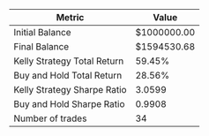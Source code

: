 | Metric | Value |
| --- | --- |
| Initial Balance | $1000000.00 |
| Final Balance | $1594530.68 |
| Kelly Strategy Total Return | 59.45% |
| Buy and Hold Total Return | 28.56% |
| Kelly Strategy Sharpe Ratio | 3.0599 |
| Buy and Hold Sharpe Ratio | 0.9908 |
| Number of trades | 34 |

